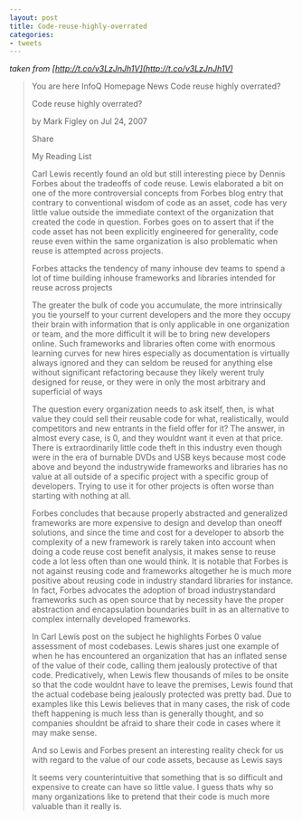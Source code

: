 ```yaml
---
layout: post
title: Code-reuse-highly-overrated
categories:
- tweets
---
```

*taken from [http://t.co/v3LzJnJh1V](http://t.co/v3LzJnJh1V)*
>You are here InfoQ Homepage News Code reuse highly overrated?
>
>Code reuse highly overrated?
>
>by Mark Figley on     Jul 24, 2007 
>
>Share
>
>My Reading List
>
>Carl Lewis recently found an old but still interesting piece by Dennis Forbes about the tradeoffs of code reuse. Lewis elaborated a bit on one of the more controversial concepts from Forbes blog entry that contrary to conventional wisdom of code as an asset, code has very little value outside the immediate context of the organization that created the code in question. Forbes goes on to assert that if the code asset has not been explicitly engineered for generality, code reuse even within the same organization is also problematic when reuse is attempted across projects.
>
>Forbes attacks the tendency of many inhouse dev teams to spend a lot of time building inhouse frameworks and libraries intended for reuse across projects
>
>The greater the bulk of code you accumulate, the more intrinsically you tie yourself to your current developers and the more they occupy their brain with information that is only applicable in one organization or team, and the more difficult it will be to bring new developers online. Such frameworks and libraries often come with enormous learning curves for new hires  especially as documentation is virtually always ignored  and they can seldom be reused for anything else without significant refactoring because they likely werent truly designed for reuse, or they were in only the most arbitrary and superficial of ways
>
> The question every organization needs to ask itself, then, is what value they could sell their reusable code for  what, realistically, would competitors and new entrants in the field offer for it? The answer, in almost every case, is 0, and they wouldnt want it even at that price. There is extraordinarily little code theft in this industry even though were in the era of burnable DVDs and USB keys because most code  above and beyond the industrywide frameworks and libraries  has no value at all outside of a specific project with a specific group of developers. Trying to use it for other projects is often worse than starting with nothing at all.
>
>Forbes concludes that because properly abstracted and generalized frameworks are more expensive to design and develop than oneoff solutions, and since the time and cost for a developer to absorb the complexity of a new framework is rarely taken into account when doing a code reuse cost benefit analysis, it makes sense to reuse code a lot less often than one would think. It is notable that Forbes is not against reusing code and frameworks altogether he is much more positive about reusing code in industry standard libraries for instance. In fact, Forbes advocates the adoption of broad industrystandard frameworks such as open source that by necessity have the proper abstraction and encapsulation boundaries built in as an alternative to complex internally developed frameworks.
>
>In Carl Lewis post on the subject he highlights Forbes 0 value assessment of most codebases. Lewis shares just one example of when he has encountered an organization that has an inflated sense of the value of their code, calling them jealously protective of that code. Predicatively, when Lewis flew thousands of miles to be onsite so that the code wouldnt have to leave the premises, Lewis found that the actual codebase being jealously protected was pretty bad. Due to examples like this Lewis believes that in many cases, the risk of code theft happening is much less than is generally thought, and so companies shouldnt be afraid to share their code in cases where it may make sense.
>
>And so Lewis and Forbes present an interesting reality check for us with regard to the value of our code assets, because as Lewis says
>
>It seems very counterintuitive that something that is so difficult and expensive to create can have so little value. I guess thats why so many organizations like to pretend that their code is much more valuable than it really is.
>
>
